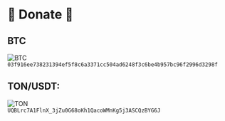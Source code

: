 # 💸 Donate 💸
## BTC
![BTC](https://raw.githubusercontent.com/Hattiffnat/donate_details/main/bitcoin_lightning_node_id.png)  
```03f916ee738231394ef5f8c6a3371cc504ad6248f3c6be4b957bc96f2996d3298f```

## TON/USDT:
![TON](https://raw.githubusercontent.com/Hattiffnat/donate_details/main/ton_wallet.png)  
```UQBLrc7A1FlnX_3jZu0G68oKh1QacoWMnKg5j3ASCQzBYG6J```
